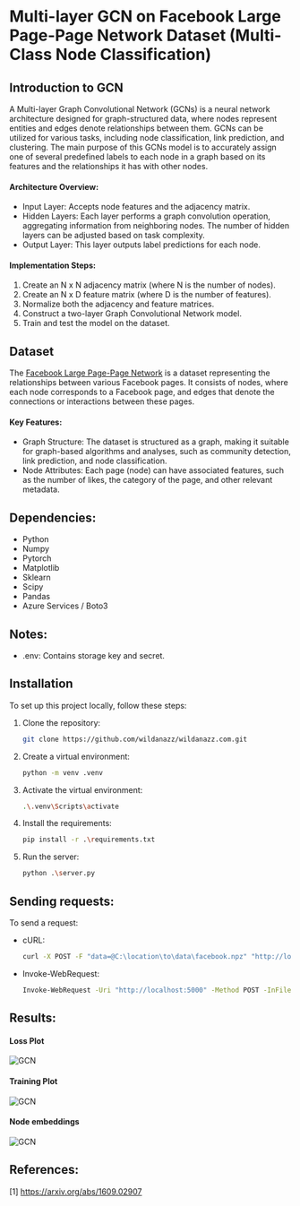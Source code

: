 # Multi-layer GCN on Facebook Large Page-Page Network Dataset (Multi-Class Node Classification)

## Introduction to GCN
A Multi-layer Graph Convolutional Network (GCNs) is a neural network architecture designed for graph-structured data, where nodes represent entities and edges denote relationships between them. GCNs can be utilized for various tasks, including node classification, link prediction, and clustering. The main purpose of this GCNs model is to accurately assign one of several predefined labels to each node in a graph based on its features and the relationships it has with other nodes.
#### Architecture Overview:
- Input Layer: Accepts node features and the adjacency matrix.
- Hidden Layers: Each layer performs a graph convolution operation, aggregating information from neighboring nodes. The number of hidden layers can be adjusted based on task complexity.
- Output Layer: This layer outputs label predictions for each node.
#### Implementation Steps:
1. Create an N x N adjacency matrix (where N is the number of nodes).
2. Create an N x D feature matrix (where D is the number of features).
3. Normalize both the adjacency and feature matrices.
4. Construct a two-layer Graph Convolutional Network model.
5. Train and test the model on the dataset.

## Dataset
The [Facebook Large Page-Page Network](https://snap.stanford.edu/data/facebook-large-page-page-network.html) is a dataset representing the relationships between various Facebook pages. It consists of nodes, where each node corresponds to a Facebook page, and edges that denote the connections or interactions between these pages.
#### Key Features:
- Graph Structure: The dataset is structured as a graph, making it suitable for graph-based algorithms and analyses, such as community detection, link prediction, and node classification.
- Node Attributes: Each page (node) can have associated features, such as the number of likes, the category of the page, and other relevant metadata.

## Dependencies:
- Python
- Numpy
- Pytorch
- Matplotlib
- Sklearn
- Scipy
- Pandas
- Azure Services / Boto3

## Notes:
- .env: Contains storage key and secret.

## Installation
To set up this project locally, follow these steps:
1. Clone the repository:
   ```bash
   git clone https://github.com/wildanazz/wildanazz.com.git
2. Create a virtual environment:
   ```bash
   python -m venv .venv   
3. Activate the virtual environment:
   ```bash
   .\.venv\Scripts\activate
4. Install the requirements:
   ```bash
   pip install -r .\requirements.txt  
5. Run the server:
   ```bash
   python .\server.py

## Sending requests:
To send a request:
- cURL:
   ```bash
   curl -X POST -F "data=@C:\location\to\data\facebook.npz" "http://localhost:5000"
- Invoke-WebRequest:
   ```bash
   Invoke-WebRequest -Uri "http://localhost:5000" -Method POST -InFile "C:\path\to\data\facebook.npz"

## Results:
#### Loss Plot
![GCN](./data/Loss.png)
#### Training Plot
![GCN](./data/Accuracy.png)
#### Node embeddings
![GCN](./data/Embedding.png)

## References:
[1] https://arxiv.org/abs/1609.02907
